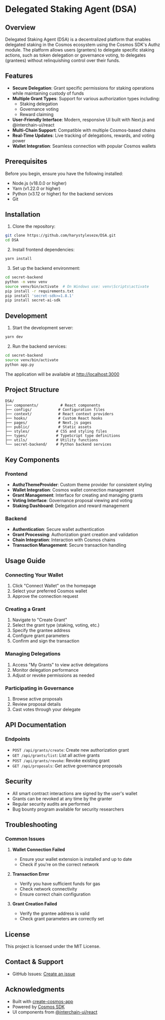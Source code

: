 # Delegated Staking Agent (DSA)

## Overview

Delegated Staking Agent (DSA) is a decentralized platform that enables delegated staking in the Cosmos ecosystem using the Cosmos SDK's Authz module. The platform allows users (granters) to delegate specific staking actions, such as token delegation or governance voting, to delegates (grantees) without relinquishing control over their funds.

## Features

- **Secure Delegation**: Grant specific permissions for staking operations while maintaining custody of funds
- **Multiple Grant Types**: Support for various authorization types including:
  - Staking delegation
  - Governance voting
  - Reward claiming
- **User-Friendly Interface**: Modern, responsive UI built with Next.js and @interchain-ui/react
- **Multi-Chain Support**: Compatible with multiple Cosmos-based chains
- **Real-Time Updates**: Live tracking of delegations, rewards, and voting power
- **Wallet Integration**: Seamless connection with popular Cosmos wallets

## Prerequisites

Before you begin, ensure you have the following installed:

- Node.js (v18.0.0 or higher)
- Yarn (v1.22.0 or higher)
- Python (v3.12 or higher) for the backend services
- Git

## Installation

1. Clone the repository:

```bash
git clone https://github.com/harystyleseze/DSA.git
cd DSA
```

2. Install frontend dependencies:

```bash
yarn install
```

3. Set up the backend environment:

```bash
cd secret-backend
python -m venv venv
source venv/bin/activate  # On Windows use: venv\Scripts\activate
pip install -r requirements.txt
pip install 'secret-sdk>=1.8.1'
pip install secret-ai-sdk
```

## Development

1. Start the development server:

```bash
yarn dev
```

2. Run the backend services:

```bash
cd secret-backend
source venv/bin/activate
python app.py
```

The application will be available at [http://localhost:3000](http://localhost:3000)

## Project Structure

```
DSA/
├── components/          # React components
├── configs/            # Configuration files
├── context/            # React context providers
├── hooks/              # Custom React hooks
├── pages/              # Next.js pages
├── public/             # Static assets
├── styles/            # CSS and styling files
├── types/             # TypeScript type definitions
├── utils/             # Utility functions
└── secret-backend/    # Python backend services
```

## Key Components

### Frontend

- **AuthzThemeProvider**: Custom theme provider for consistent styling
- **Wallet Integration**: Cosmos wallet connection management
- **Grant Management**: Interface for creating and managing grants
- **Voting Interface**: Governance proposal viewing and voting
- **Staking Dashboard**: Delegation and reward management

### Backend

- **Authentication**: Secure wallet authentication
- **Grant Processing**: Authorization grant creation and validation
- **Chain Integration**: Interaction with Cosmos chains
- **Transaction Management**: Secure transaction handling

## Usage Guide

### Connecting Your Wallet

1. Click "Connect Wallet" on the homepage
2. Select your preferred Cosmos wallet
3. Approve the connection request

### Creating a Grant

1. Navigate to "Create Grant"
2. Select the grant type (staking, voting, etc.)
3. Specify the grantee address
4. Configure grant parameters
5. Confirm and sign the transaction

### Managing Delegations

1. Access "My Grants" to view active delegations
2. Monitor delegation performance
3. Adjust or revoke permissions as needed

### Participating in Governance

1. Browse active proposals
2. Review proposal details
3. Cast votes through your delegate

## API Documentation

### Endpoints

- `POST /api/grants/create`: Create new authorization grant
- `GET /api/grants/list`: List all active grants
- `POST /api/grants/revoke`: Revoke existing grant
- `GET /api/proposals`: Get active governance proposals

## Security

- All smart contract interactions are signed by the user's wallet
- Grants can be revoked at any time by the granter
- Regular security audits are performed
- Bug bounty program available for security researchers

## Troubleshooting

### Common Issues

1. **Wallet Connection Failed**

   - Ensure your wallet extension is installed and up to date
   - Check if you're on the correct network

2. **Transaction Error**

   - Verify you have sufficient funds for gas
   - Check network connectivity
   - Ensure correct chain configuration

3. **Grant Creation Failed**
   - Verify the grantee address is valid
   - Check grant parameters are correctly set

## License

This project is licensed under the MIT License.

## Contact & Support

- GitHub Issues: [Create an issue](https://github.com/harystyleseze/DSA/issues)

## Acknowledgments

- Built with [create-cosmos-app](https://github.com/cosmology-tech/create-cosmos-app)
- Powered by [Cosmos SDK](https://github.com/cosmos/cosmos-sdk)
- UI components from [@interchain-ui/react](https://github.com/cosmology-tech/interchain-ui)
